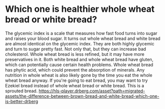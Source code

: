 # Which one is healthier whole wheat bread or white bread?

The glycemic index is a scale that measures how fast food turns into sugar and raises your blood sugar. It turns out whole wheat bread and white bread are almost identical on the glycemic index. They are both highly glycemic and turn to sugar pretty fast. Not only that, but they can increase bad cholesterol. Whole wheat bread is less refined, but it may have more preservatives in it. Both white bread and whole wheat bread have gluten, which can potentially cause certain health problems. Whole wheat bread has phytic acid, which could prevent the absorption of minerals. Any nutrition in whole wheat is also likely gone by the time you eat the whole wheat bread anyway. If you're going to eat bread, you may want to try Ezekiel bread instead of whole wheat bread or white bread. This is a sprouted bread. https://hls-player.drberg.com/asset?path=migrated-assets/the-difference-between-brown-bread-and-white-bread-which-one-is-better-drberg